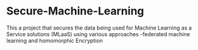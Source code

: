 # Secure-Machine-Learning
This a project that secures the data being used for Machine Learning as a Service solutions (MLaaS) using various approaches -federated machine learning and homomorphic Encryption
